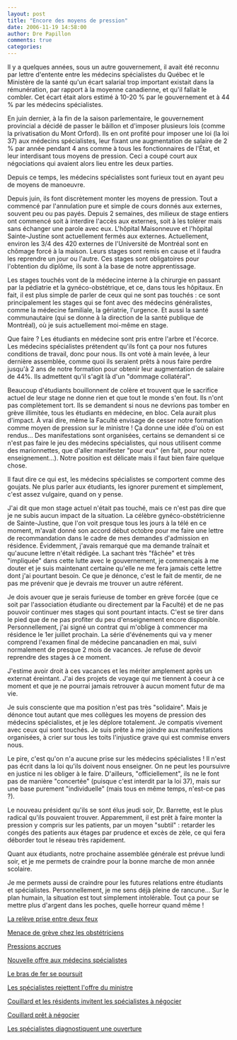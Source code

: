 ```yaml
---
layout: post
title: "Encore des moyens de pression"
date: 2006-11-19 14:58:00
author: Dre Papillon
comments: true
categories: 
---
```



Il y a quelques années, sous un autre gouvernement, il avait été reconnu par lettre d'entente entre les médecins spécialistes du Québec et le Ministère de la santé qu'un écart salarial trop important existait dans la rémunération, par rapport à la moyenne canadienne, et qu'il fallait le combler. Cet écart était alors estimé à 10-20 % par le gouvernement et à 44 % par les médecins spécialistes.

En juin dernier, à la fin de la saison parlementaire, le gouvernement provincial a décidé de passer le bâillon et d'imposer plusieurs lois (comme la privatisation du Mont Orford). Ils en ont profité pour imposer une loi (la loi 37) aux médecins spécialistes, leur fixant une augmentation de salaire de 2 % par année pendant 4 ans comme à tous les fonctionnaires de l'État, et leur interdisant tous moyens de pression. Ceci a coupé court aux négociations qui avaient alors lieu entre les deux parties.

Depuis ce temps, les médecins spécialistes sont furieux tout en ayant peu de moyens de manoeuvre.

Depuis juin, ils font discrètement monter les moyens de pression. Tout a commencé par l'annulation pure et simple de cours donnés aux externes, souvent peu ou pas payés. Depuis 2 semaines, des milieux de stage entiers ont commencé soit à interdire l'accès aux externes, soit à les tolérer mais sans échanger une parole avec eux. L'hôpital Maisonneuve et l'hôpital Sainte-Justine sont actuellement fermés aux externes. Actuellement, environ les 3/4 des 420 externes de l'Université de Montréal sont en chômage forcé à la maison. Leurs stages sont remis en cause et il faudra les reprendre un jour ou l'autre. Ces stages sont obligatoires pour l'obtention du diplôme, ils sont à la base de notre apprentissage.

Les stages touchés vont de la médecine interne à la chirurgie en passant par la pédiatrie et la gynéco-obstétrique, et ce, dans tous les hôpitaux. En fait, il est plus simple de parler de ceux qui ne sont pas touchés : ce sont principalement les stages qui se font avec des médecins généralistes, comme la médecine familiale, la gériatrie, l'urgence. Et aussi la santé communautaire (qui se donne à la direction de la santé publique de Montréal), où je suis actuellement moi-même en stage.

Que faire ? Les étudiants en médecine sont pris entre l'arbre et l'écorce. Les médecins spécialistes prétendent qu'ils font ça pour nos futures conditions de travail, donc pour nous. Ils ont voté à main levée, à leur dernière assemblée, comme quoi ils seraient prêts à nous faire perdre jusqu'à 2 ans de notre formation pour obtenir leur augmentation de salaire de 44%. Ils admettent qu'il s'agit là d'un "dommage collatéral".

Beaucoup d'étudiants bouillonnent de colère et trouvent que le sacrifice actuel de leur stage ne donne rien et que tout le monde s'en fout. Ils n'ont pas complètement tort. Ils se demandent si nous ne devrions pas tomber en grève illimitée, tous les étudiants en médecine, en bloc. Cela aurait plus d'impact. À vrai dire, même la Faculté envisage de cesser notre formation comme moyen de pression sur le ministre ! Ça donne une idée d'où on est rendus... Des manifestations sont organisées, certains se demandent si ce n'est pas faire le jeu des médecins spécialistes, qui nous utilisent comme des marionnettes, que d'aller manifester "pour eux" (en fait, pour notre enseignement...). Notre position est délicate mais il faut bien faire quelque chose.

Il faut dire ce qui est, les médecins spécialistes se comportent comme des goujats. Ne plus parler aux étudiants, les ignorer purement et simplement, c'est assez vulgaire, quand on y pense.

J'ai dit que mon stage actuel n'était pas touché, mais ce n'est pas dire que je ne subis aucun impact de la situation. La célèbre gynéco-obstétricienne de Sainte-Justine, que l'on voit presque tous les jours à la télé en ce moment, m'avait donné son accord début octobre pour me faire une lettre de recommandation dans le cadre de mes demandes d'admission en résidence. Évidemment, j'avais remarqué que ma demande traînait et qu'aucune lettre n'était rédigée. La sachant très "fâchée" et très "impliquée" dans cette lutte avec le gouvernement, je commençais à me douter et je suis maintenant certaine qu'elle ne me fera jamais cette lettre dont j'ai pourtant besoin. Ce que je dénonce, c'est le fait de mentir, de ne pas me prévenir que je devrais me trouver un autre référent.

Je dois avouer que je serais furieuse de tomber en grève forcée (que ce soit par l'association étudiante ou directement par la Faculté) et de ne pas pouvoir continuer mes stages qui sont pourtant intacts. C'est se tirer dans le pied que de ne pas profiter du peu d'enseignement encore disponible. Personnellement, j'ai signé un contrat qui m'oblige à commencer ma résidence le 1er juillet prochain. La série d'événements qui va y mener comprend l'examen final de médecine pancanadien en mai, suivi normalement de presque 2 mois de vacances. Je refuse de devoir reprendre des stages à ce moment.

J'estime avoir droit à ces vacances et les mériter amplement après un externat éreintant. J'ai des projets de voyage qui me tiennent à coeur à ce moment et que je ne pourrai jamais retrouver à aucun moment futur de ma vie.

Je suis consciente que ma position n'est pas très "solidaire". Mais je dénonce tout autant que mes collègues les moyens de pression des médecins spécialistes, et je les déplore totalement. Je compatis vivement avec ceux qui sont touchés. Je suis prête à me joindre aux manifestations organisées, à crier sur tous les toits l'injustice grave qui est commise envers nous.

Le pire, c'est qu'on n'a aucune prise sur les médecins spécialistes ! Il n'est pas écrit dans la loi qu'ils doivent nous enseigner. On ne peut les poursuivre en justice ni les obliger à le faire. D'ailleurs, "officiellement", ils ne le font pas de manière "concertée" (puisque c'est interdit par la loi 37), mais sur une base purement "individuelle" (mais tous en même temps, n'est-ce pas ?).

Le nouveau président qu'ils se sont élus jeudi soir, Dr. Barrette, est le plus radical qu'ils pouvaient trouver. Apparemment, il est prêt à faire monter la pression y compris sur les patients, par un moyen "subtil" : retarder les congés des patients aux étages par prudence et excès de zèle, ce qui fera déborder tout le réseau très rapidement.

Quant aux étudiants, notre prochaine assemblée générale est prévue lundi soir, et je me permets de craindre pour la bonne marche de mon année scolaire.

Je me permets aussi de craindre pour les futures relations entre étudiants et spécialistes. Personnellement, je me sens déjà pleine de rancune... Sur le plan humain, la situation est tout simplement intolérable. Tout ça pour se mettre plus d'argent dans les poches, quelle horreur quand même !

[La relève prise entre deux feux](http://www.radio-canada.ca/nouvelles/societe/2006/11/03/003-FMRQ-specialistes.shtml)

[Menace de grève chez les obstétriciens](http://www.cyberpresse.ca/article/20061114/CPACTUALITES/61114109/5663/CPACTUEL03)

[Pressions accrues](http://www.radio-canada.ca/nouvelles/societe/2006/11/15/004-FMSQ-ligne-dure.shtml)

[Nouvelle offre aux médecins spécialistes](http://www.cyberpresse.ca/article/20061116/CPACTUALITES/611161297/5025/CPDMINUTE)

[Le bras de fer se poursuit](http://www.radio-canada.ca/nouvelles/Politique/2006/11/16/010-rejet-FMSQ-Couillard.shtml)

[Les spécialistes rejettent l'offre du ministre](http://www.cyberpresse.ca/article/20061117/CPACTUALITES/611170765/1019/CPACTUALITES)

[Couillard et les résidents invitent les spécialistes à négocier](http://www.cyberpresse.ca/article/20061117/CPACTUALITES/611171632/5025/CPDMINUTE)

[Couillard prêt à négocier](http://www.cyberpresse.ca/article/20061118/CPACTUALITES/61118025/5032/CPACTUALITES)

[Les spécialistes diagnostiquent une ouverture](http://www.ledevoir.com/2006/11/18/123120.html)